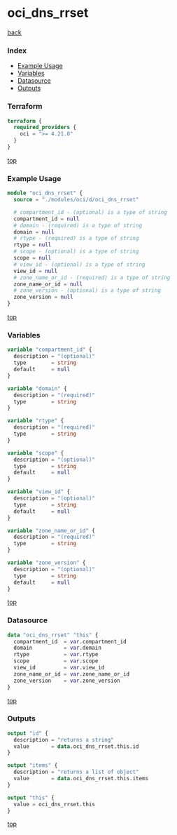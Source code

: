 # oci_dns_rrset

[back](../oci.md)

### Index

- [Example Usage](#example-usage)
- [Variables](#variables)
- [Datasource](#datasource)
- [Outputs](#outputs)

### Terraform

```terraform
terraform {
  required_providers {
    oci = ">= 4.21.0"
  }
}
```

[top](#index)

### Example Usage

```terraform
module "oci_dns_rrset" {
  source = "./modules/oci/d/oci_dns_rrset"

  # compartment_id - (optional) is a type of string
  compartment_id = null
  # domain - (required) is a type of string
  domain = null
  # rtype - (required) is a type of string
  rtype = null
  # scope - (optional) is a type of string
  scope = null
  # view_id - (optional) is a type of string
  view_id = null
  # zone_name_or_id - (required) is a type of string
  zone_name_or_id = null
  # zone_version - (optional) is a type of string
  zone_version = null
}
```

[top](#index)

### Variables

```terraform
variable "compartment_id" {
  description = "(optional)"
  type        = string
  default     = null
}

variable "domain" {
  description = "(required)"
  type        = string
}

variable "rtype" {
  description = "(required)"
  type        = string
}

variable "scope" {
  description = "(optional)"
  type        = string
  default     = null
}

variable "view_id" {
  description = "(optional)"
  type        = string
  default     = null
}

variable "zone_name_or_id" {
  description = "(required)"
  type        = string
}

variable "zone_version" {
  description = "(optional)"
  type        = string
  default     = null
}
```

[top](#index)

### Datasource

```terraform
data "oci_dns_rrset" "this" {
  compartment_id  = var.compartment_id
  domain          = var.domain
  rtype           = var.rtype
  scope           = var.scope
  view_id         = var.view_id
  zone_name_or_id = var.zone_name_or_id
  zone_version    = var.zone_version
}
```

[top](#index)

### Outputs

```terraform
output "id" {
  description = "returns a string"
  value       = data.oci_dns_rrset.this.id
}

output "items" {
  description = "returns a list of object"
  value       = data.oci_dns_rrset.this.items
}

output "this" {
  value = oci_dns_rrset.this
}
```

[top](#index)